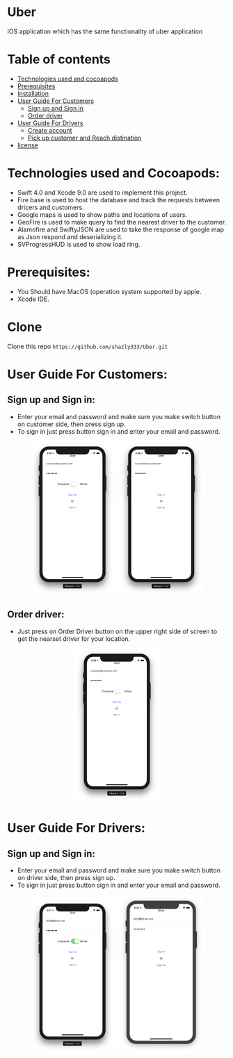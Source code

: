 # Uber
IOS application which has the same functionality of uber application

Table of contents
=================

<!--ts-->
   * [Technologies used and cocoapods](#technologies-used-and-cocoapods)
   * [Prerequisites](#prerequisites)
   * [Installation](#clone)
   * [User Guide For Customers](#User-Guide-For-Customers)
      * [Sign up and Sign in](#sign-up-and-sign-in)
      * [Order driver](#order-driver)
   * [User Guide For Drivers](#user-guide-for-drivers)
      * [Create account](#create-account)
      * [Pick up customer and Reach distination](#pick-up-customer-and-reach-distination)
   * [license](#license)
<!--te-->

Technologies used and Cocoapods:
===========

  - Swift 4.0 and Xcode 9.0 are used to implement this project.
  - Fire base is used to host the database and track the requests between dricers and customers.
  - Google maps is used to show paths and locations of users.
  - GeoFire is used to make query to find the nearest driver to the customer.
  - Alamofire and SwiftyJSON are used to take the response of google map as Json respond and deserializing it.
  - SVProgressHUD is used to show load ring.
  
Prerequisites:
=============

  - You Should have MacOS (operation system supported by apple.
  - Xcode IDE.

Clone
=====
  Clone this repo `https://github.com/shazly333/Uber.git`
  
User Guide For Customers:
=======================
  
Sign up and Sign in:
-------------------
  
  - Enter your email and password and make sure you make switch button on customer side, then press sign up.
  - To sign in just press button sign in and enter your email and password.
  <p align="center">
  <img src="images/signupcustomer.png" width = "200">
    <img src="images/signincustomer.png" width = "200">
  </p>
  
  Order driver:
  -------------
  
  - Just press on Order Driver button on the upper right side of screen to get the nearset driver for your location.
  
  <p align="center">
  <img src="images/signupcustomer.png" width = "200">  </p>
  
User Guide For Drivers:
=======================

  Sign up and Sign in:
-------------------
  
  - Enter your email and password and make sure you make switch button on driver side, then press sign up.
  - To sign in just press button sign in and enter your email and password.
  <p align="center">
  <img src="images/signupdriver.png" width = "200">
    <img src="images/signindriver.png" width = "200">
  </p>
  
